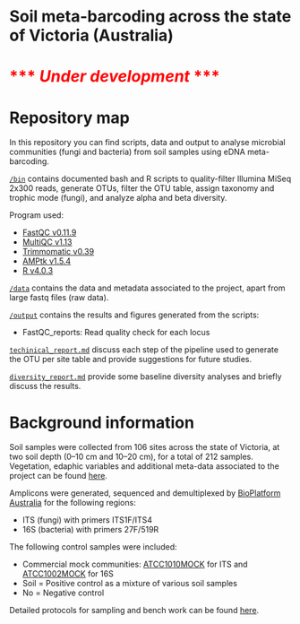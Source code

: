 # Soil meta-barcoding across the state of Victoria (Australia)

# <span style="color:red">*** *Under development* ***</span>


# Repository map 

In this repository you can find scripts, data and output to analyse microbial communities (fungi and bacteria) from soil samples using eDNA meta-barcoding. 

[`/bin`](https://github.com/Royal-Botanic-Gardens-Victoria/VicMicrobiome/tree/main/bin) contains documented bash and R scripts to quality-filter Illumina MiSeq 2x300 reads, generate OTUs, filter the OTU table, assign taxonomy and trophic mode (fungi), and analyze alpha and beta diversity. 

Program used:
- [FastQC v0.11.9](https://www.bioinformatics.babraham.ac.uk/projects/fastqc/)
- [MultiQC v1.13](https://multiqc.info/)
- [Trimmomatic v0.39](http://www.usadellab.org/cms/?page=trimmomatic)
- [AMPtk v1.5.4](https://github.com/nextgenusfs/amptk)
- [R v4.0.3](https://www.r-project.org/) 

[`/data`](https://github.com/Royal-Botanic-Gardens-Victoria/VicMicrobiome/tree/main/data) contains the data and metadata associated to the project, apart from large fastq files (raw data).

[`/output`](https://github.com/Royal-Botanic-Gardens-Victoria/VicMicrobiome/tree/main/output) contains the results and figures generated from the scripts:
- FastQC_reports: Read quality check for each locus

[`techinical_report.md`](https://github.com/Royal-Botanic-Gardens-Victoria/VicMicrobiome/tree/main/technical_report.md) discuss each step of the pipeline used to generate the OTU per site table and provide suggestions for future studies.

[`diversity_report.md`](https://github.com/Royal-Botanic-Gardens-Victoria/VicMicrobiome/tree/main/diversity_report.md) provide some baseline diversity analyses and briefly discuss the results.


# Background information

Soil samples were collected from 106 sites across the state of Victoria, at two soil depth (0–10 cm and 10–20 cm), for a total of 212 samples. Vegetation, edaphic variables and additional meta-data associated to the project can be found [here](https://github.com/Royal-Botanic-Gardens-Victoria/VicMicrobiome/blob/main/data/VicMicrobiome_metadata.csv).

Amplicons were generated, sequenced and demultiplexed by [BioPlatform Australia](https://bioplatforms.com/projects/australian-microbiome/) for the following regions:
- ITS (fungi) with primers ITS1F/ITS4
- 16S (bacteria) with primers 27F/519R

The following control samples were included:
- Commercial mock communities: [ATCC1010MOCK](https://www.atcc.org/products/msa-1010) for ITS and [ATCC1002MOCK](https://www.atcc.org/products/msa-1002) for 16S
- Soil = Positive control as a mixture of various soil samples
- No = Negative control

Detailed protocols for sampling and bench work can be found [here](https://www.australianmicrobiome.com/protocols/).